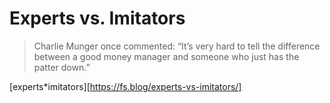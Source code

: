

# Experts vs. Imitators

> Charlie Munger once commented: “It’s very hard to tell the difference between a good money manager and someone who just has the patter down.”

[experts*imitators][https://fs.blog/experts-vs-imitators/]